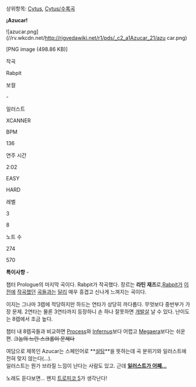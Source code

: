 상위항목: [Cytus](Cytus.md),
[Cytus/수록곡](Cytus/%EC%88%98%EB%A1%9D%EA%B3%A1.md)

**¡Azucar!**

![azucar.png](//rv.wkcdn.net/http://rigvedawiki.net/r1/pds/_c2_a1Azucar_21/azu
car.png)

[PNG image (498.86 KB)]

작곡

Rabpit

보컬

\-

일러스트

XCANNER

BPM

136

연주 시간

2:02

EASY

HARD

레벨

3

8

노트 수

274

570

**특이사항**
\-

  

챕터 Prologue의 마지막 곡이다. Rabpit가 작곡했다. 장르는 **라틴 재즈**로,[Rabpit가](Sanctity.md)
[이전에](Sacred.md) [작곡했던](Saika.md) [곡들과는](Skuld.md) [달리](Beyond.md)
매우 흥겹고 신나게 느껴지는 곡이다.

이지는 그나마 3렙에 적당하지만 하드는 연타가 상당히 까다롭다. 무엇보다 중반부가 가장 문제. 2연타는 물론 3연타까지 등장하니 손 하나
잘못하면 [개발살](%EA%B0%9C%EB%B0%9C%EC%82%B4.md) 날 수 있다. 난이도는 8렙에서 조금 높다.

챕터 내 8렙곡들과 비교하면 [Process](Process.md)와 [Infernus](Infernus.md)보다 어렵고
[Megaera](Megaera.md)보다는 쉬운편. <del>그놈의 느린 스크롤이 문제다</del>

여담으로 제목인 Azucar는 스페인어로 **[설탕](%EC%84%A4%ED%83%95.md)**을 뜻하는데 곡 분위기와 일러스트에
전혀 맞지 않는다(...).  
일러스트는 뭔가 브라질 느낌이 난다는 사람도 있고. 근데 **[일러스트가 어째...](Black%20Lair#s-1.2.md)**

노래도 듣다보면... 왠지 [트로피코 5](%ED%8A%B8%EB%A1%9C%ED%94%BC%EC%BD%94%205.md)가 생각난다!

